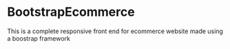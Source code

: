 # BootstrapEcommerce
This is a complete responsive front end for ecommerce website made using a boostrap framework
